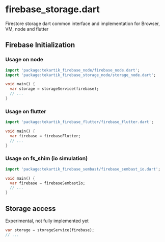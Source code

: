 # firebase_storage.dart

Firestore storage dart common interface and implementation for Browser, VM, node and flutter


## Firebase Initialization


### Usage on node

```dart
import 'package:tekartik_firebase_node/firebase_node.dart';
import 'package:tekartik_firebase_storage_node/storage_node.dart';

void main() {
  var storage = storageService(firebase);
  // ...
}
```  

### Usage on flutter

```dart
import 'package:tekartik_firebase_flutter/firebase_flutter.dart';

void main() {
  var firebase = firebaseFlutter;
  // ...
}
```  

### Usage on fs_shim (io simulation)

```dart
import 'package:tekartik_firebase_sembast/firebase_sembast_io.dart';

void main() {
  var firebase = firebaseSembastIo;
  // ...
}
```  


## Storage access

Experimental, not fully implemented yet
```dart
var storage = storageService(firebase);
// ...

```  

